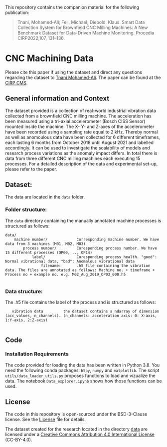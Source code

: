 <!---

    Copyright (c) 2019 Robert Bosch GmbH and its subsidiaries.

-->

This repository contains the companion material for the following publication:
> Tnani, Mohamed-Ali; Feil, Michael; Diepold, Klaus. Smart Data Collection System for Brownfield CNC Milling Machines: A New Benchmark Dataset for Data-Driven Machine Monitoring. Procedia CIRP2022,107, 131–136.

# CNC Machining Data 

Please cite this paper if using the dataset and direct any questions regarding the dataset to [Tnani Mohamed-Ali](mailto:mohamed-ali.tnani@boschrexroth.de). The paper can be found at the [CIRP CMS](https://doi.org/10.1016/j.procir.2022.04.022).

## General information and Context
The dataset provided is a collection of real-world industrial vibration data collected from a brownfield CNC milling machine. The acceleration has been measured using a tri-axial accelerometer (Bosch CISS Sensor) mounted inside the machine. The X- Y- and Z-axes of the accelerometer have been recorded using a sampling rate equal to 2 kHz. Thereby normal as well as anomoulous data have been collected for 6 different timeframes, each lasting 6 months from October 2018 until August 2021 and labelled accordingly. It can be used to investigate the scalability of models and research process variations as the anomaly impact differs. In total there is data from three different CNC milling machines each executing 15 processes. For a detailed description of the data and experimental set-up, please refer to the paper. 

## Dataset:

The data are located in the `data` folder.

### Folder structure: 

The `data` directory containing the manually annotated machine processes is structured as follows:
```
data/
    machine number/             Corresponding machine number. We have data from 3 machines (M01, M02, M03)
        process number/         Coresponding process number. We have 15 different processes (OP00, .., OP14)
            label/              Coresponding process health. "good": Normal vibrational data, "bad": Anomalous vibrational data
                filename:       .h5 file containing the vibration data. The files are annotated as follows: Machine no. + timeframe + Process no + example no. e.g. M02_Aug_2019_OP03_000.h5
    
```

### Data structure: 

The .h5 file contains the label of the process and is structured as follows: 
```
   vibration data         the dataset contains a ndarray of dimension (acc_values, n_channels). (n_channels: acceleration axis: 0: X-axis, 1:Y-axis, 2:Z-axis)
    
```

## Code

### Installation Requirements

The code provided for loading the data has been written in Python 3.8. You need the following conda packages: `h5py`, `numpy` and `matplotlib`. The script `utils/data_loader_utils.py` proposes functions to load and vizualize the data. The notebook `Data_explorer.ipynb` shows how those functions can be used.


## License
The code in this repository is open-sourced under the BSD-3-Clause license. See the [License](utils/License) file for details.

The dataset created for the research located in the directory [data](../data) are licensed under a [Creative Commons Attribution 4.0 International
License](http://creativecommons.org/licenses/by/4.0/) (CC-BY-4.0).
